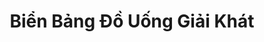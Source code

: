 ---
layout: "category-page"
title: "Biển Bảng Đồ Uống Giải Khát"
description: "Tải miễn phí file đồ hoạ vector Biển Bảng Đồ Uống Giải Khát png jpg pdf ai crd..."
permalink: "/category/bien-bang-do-uong-giai-khat/"
image: "/assets/images/affiliates.jpg"
color: "#121826"
---